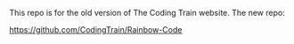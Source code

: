 This repo is for the old version of The Coding Train website. The new repo:

https://github.com/CodingTrain/Rainbow-Code
